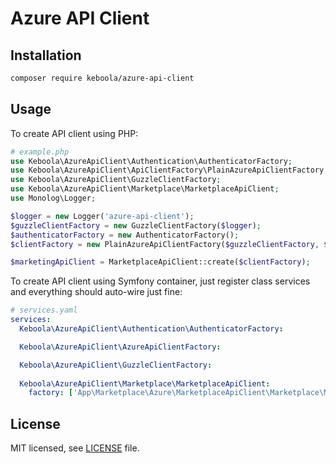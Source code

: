 # Azure API Client

## Installation

```bash
composer require keboola/azure-api-client
```

## Usage

To create API client using PHP:

```php
# example.php
use Keboola\AzureApiClient\Authentication\AuthenticatorFactory;
use Keboola\AzureApiClient\ApiClientFactory\PlainAzureApiClientFactory;
use Keboola\AzureApiClient\GuzzleClientFactory;
use Keboola\AzureApiClient\Marketplace\MarketplaceApiClient;
use Monolog\Logger;

$logger = new Logger('azure-api-client');
$guzzleClientFactory = new GuzzleClientFactory($logger);
$authenticatorFactory = new AuthenticatorFactory();
$clientFactory = new PlainAzureApiClientFactory($guzzleClientFactory, $authenticatorFactory, $logger);

$marketingApiClient = MarketplaceApiClient::create($clientFactory);
```

To create API client using Symfony container, just register class services and everything should auto-wire just fine:
```yaml
# services.yaml
services:
  Keboola\AzureApiClient\Authentication\AuthenticatorFactory:

  Keboola\AzureApiClient\AzureApiClientFactory:

  Keboola\AzureApiClient\GuzzleClientFactory:
  
  Keboola\AzureApiClient\Marketplace\MarketplaceApiClient:
    factory: ['App\Marketplace\Azure\MarketplaceApiClient\Marketplace\MarketplaceApiClient', 'create']

```

## License

MIT licensed, see [LICENSE](./LICENSE) file.
